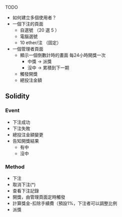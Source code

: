 TODO

* 如何建立多個使用者？
* 一個下注的頁面
  - 自選號 （20 選 5 ）
  - 電腦選號
  - 10 ether/注 （固定）
* 一個管理者頁面
  - 顯示一個倒數計時的畫面 每24小時開獎一次
    - 中獎 -> 派獎
    - 沒中 -> 累積到下一期
  - 觸發開獎
  - 總投注金額

## Solidity
### Event
  - 下注成功
  - 下注失敗
  - 總投注金額變更
  - 告知開獎結果
    - 有中
    - 沒中

### Method
  - 下注
  - 取消下注(*)
  - 查看下注記錄
  - 開獎，由管理頁面定時觸發
  - 計算獎金-扣除手續費（預設1%，下注者可以調整比例
  - 派獎